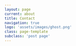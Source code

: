 ```yaml
---
layout: page
current: about
title: Contact
navigation: true
logo: 'assets/images/ghost.png'
class: page-template
subclass: 'post page'
---
```


